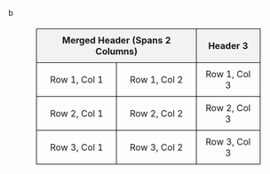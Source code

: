 b<!DOCTYPE html>
<html lang="en">
<head>
<meta charset="UTF-8">
<meta name="viewport" content="width=device-width, initial-scale=1.0">
<title>3x3 Table with Colspan</title>
<style>
table { width: 80%; /* Adjust as needed */ border-collapse: collapse;margin: 20px auto; /* Center the table */ }
th, td {border: 1px solid black;padding: 10px;text-align: center; }
th { background-color: #f2f2f2;}
</style>
</head>
<body>
<table>
<thead>
<tr><th colspan="2">Merged Header (Spans 2 Columns)</th>
<th>Header 3</th>
</tr>
</thead>
<tbody>
<tr>
<td>Row 1, Col 1</td>
<td>Row 1, Col 2</td>
<td>Row 1, Col 3</td>
</tr>
<tr>
<td>Row 2, Col 1</td>
<td>Row 2, Col 2</td>
<td>Row 2, Col 3</td>
</tr>
<tr>
<td>Row 3, Col 1</td>
<td>Row 3, Col 2</td>
<td>Row 3, Col 3</td>
</tr>
</tbody>
</table>
</body>
</html>

